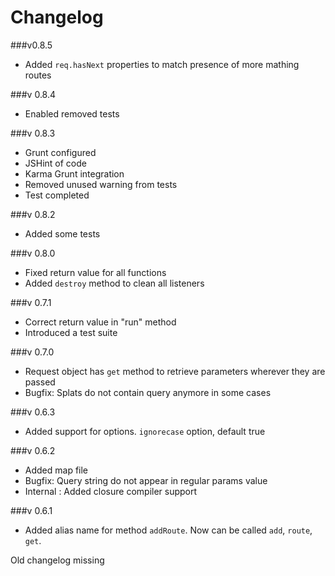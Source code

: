 Changelog
=========
###v0.8.5
- Added `req.hasNext` properties to match presence of more mathing routes


###v 0.8.4
- Enabled removed tests

###v 0.8.3
- Grunt configured
- JSHint of code
- Karma Grunt integration
- Removed unused warning from tests
- Test completed

###v 0.8.2
- Added some tests

###v 0.8.0
- Fixed return value for all functions
- Added `destroy` method to clean all listeners

###v 0.7.1
- Correct return value in "run" method
- Introduced a test suite

###v 0.7.0
- Request object has `get` method to retrieve parameters wherever they are passed
- Bugfix: Splats do not contain query anymore in some cases


###v 0.6.3
- Added support for options. `ignorecase` option, default true

###v 0.6.2
- Added map file
- Bugfix: Query string do not appear in regular params value
- Internal : Added closure compiler support

###v 0.6.1
- Added alias name for method `addRoute`. Now can be called `add`, `route`, `get`.

Old changelog missing